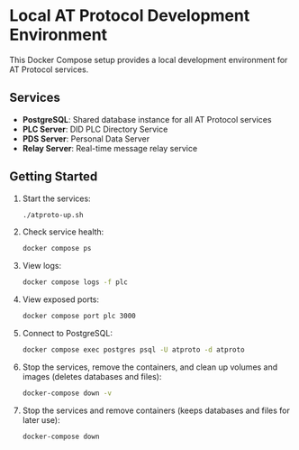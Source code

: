 # Local AT Protocol Development Environment

This Docker Compose setup provides a local development environment for AT Protocol services.

## Services

- **PostgreSQL**: Shared database instance for all AT Protocol services
- **PLC Server**: DID PLC Directory Service
- **PDS Server**: Personal Data Server
- **Relay Server**: Real-time message relay service

## Getting Started

1. Start the services:

   ```bash
   ./atproto-up.sh
   ```

2. Check service health:

   ```bash
   docker compose ps
   ```

3. View logs:

   ```bash
   docker compose logs -f plc
   ```

4. View exposed ports:

   ```bash
   docker compose port plc 3000
   ```

5. Connect to PostgreSQL:

   ```bash
   docker compose exec postgres psql -U atproto -d atproto
   ```

6. Stop the services, remove the containers, and clean up volumes and images (deletes databases and files):

   ```bash
   docker-compose down -v
   ```

7. Stop the services and remove containers (keeps databases and files for later use):

   ```bash
   docker-compose down
   ```
